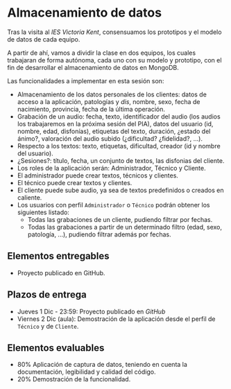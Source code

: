 # Almacenamiento de datos

Tras la visita al *IES Victoria Kent*, consensuamos los prototipos y el modelo de datos de cada equipo.

A partir de ahí, vamos a dividir la clase en dos equipos, los cuales trabajaran de forma autónoma, cada uno con su modelo y prototipo, con el fin de desarrollar el almacenamiento de datos en MongoDB.

Las funcionalidades a implementar en esta sesión son:

* Almacenamiento de los datos personales de los clientes: datos de acceso a la aplicación, patologías y *dis*, nombre, sexo, fecha de nacimiento, provincia, fecha de la última operación.
* Grabación de un audio: fecha, texto, identificador del audio (los audios los trabajaremos en la próxima sesión del PIA), datos del usuario (id, nombre, edad, disfonías), etiquetas del texto, duración, ¿estado del ánimo?, valoración del audio subido (¿dificultad? ¿fidelidad?, ...).
* Respecto a los textos: texto, etiquetas, dificultad, creador (id y nombre del usuario).
* ¿Sesiones?: título, fecha, un conjunto de textos, las disfonias del cliente.
* Los roles de la aplicación serán: Administrador, Técnico y Cliente.
* El administrador puede crear textos, técnicos y clientes.
* El técnico puede crear textos y clientes.
* El cliente puede sube audio, ya sea de textos predefinidos o creados en caliente. 
* Los usuarios con perfil `Administrador` o `Técnico` podrán obtener los siguientes listado:
    * Todas las grabaciones de un cliente, pudiendo filtrar por fechas.
    * Todas las grabaciones a partir de un determinado filtro (edad, sexo, patología, ...), pudiendo filtrar además por fechas.

## Elementos entregables

* Proyecto publicado en GitHub. 

## Plazos de entrega

* Jueves 1 Dic - 23:59: Proyecto publicado en *GitHub*
* Viernes 2 Dic (aula): Demostración de la aplicación desde el perfil de `Técnico` y de `Cliente`.

## Elementos evaluables

* 80% Aplicación de captura de datos, teniendo en cuenta la documentación, legibilidad y calidad del código.
* 20% Demostración de la funcionalidad.